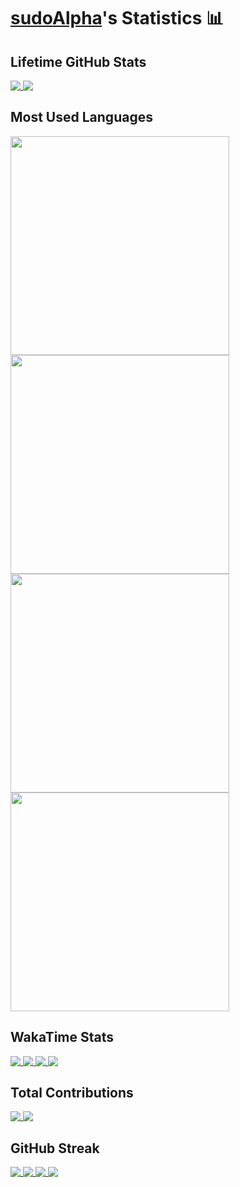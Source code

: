 # [sudoAlpha](https://github.com/sudoAlphaX)'s Statistics 📊

## Lifetime GitHub Stats

<a href="https://github.com/sudoAlphaX#gh-dark-mode-only">
  <img align="top" src="https://github-readme-stats.vercel.app/api?username=sudoAlphaX&show_icons=true&theme=github_dark&hide_border=false&include_all_commits=true&rank_icon=percentile&number_format=long&show=reviews,discussions_started,discussions_answered,prs_merged,prs_merged_percentage" />
</a>

<a href="https://github.com/sudoAlphaX#gh-light-mode-only">
  <img align="top" src="https://github-readme-stats.vercel.app/api?username=sudoAlphaX&show_icons=true&theme=vue&hide_border=false&include_all_commits=true&rank_icon=percentile&number_format=long&show=reviews,discussions_started,discussions_answered,prs_merged,prs_merged_percentage" />
</a>

## Most Used Languages

<a href="https://github.com/sudoAlphaX#gh-dark-mode-only">
  <img height="350" align="top" src="https://github-readme-stats.vercel.app/api/top-langs/?username=sudoalphax&custom_title=Alpha&apos;s%20Most%20Used%20Languages&layout=normal&langs_count=10&theme=github_dark&card_width=300" />
</a>
<a href="https://github.com/sudoAlphaX#gh-dark-mode-only">
  <img height="350" align="top" src="https://github-readme-stats.vercel.app/api/top-langs/?username=sudoalphax&custom_title=Alpha&apos;s%20Most%20Used%20Languages&layout=donut-vertical&langs_count=10&theme=github_dark" />
</a>

<a href="https://github.com/sudoAlphaX#gh-light-mode-only">
  <img height="350" align="top" src="https://github-readme-stats.vercel.app/api/top-langs/?username=sudoalphax&custom_title=Alpha&apos;s%20Most%20Used%20Languages&layout=normal&langs_count=10&theme=vue&card_width=300" />
</a>
<a href="https://github.com/sudoAlphaX#gh-light-mode-only">
  <img height="350" align="top" src="https://github-readme-stats.vercel.app/api/top-langs/?username=sudoalphax&custom_title=Alpha&apos;s%20Most%20Used%20Languages&layout=donut-vertical&langs_count=10&theme=vue" />
</a>

## WakaTime Stats

<a href="https://wakatime.com/@sudoAlphaX#gh-dark-mode-only">
  <img align="top" src="https://github-readme-stats.vercel.app/api/wakatime?username=sudoAlphaX&theme=github_dark&custom_title=Alpha&apos;s%20WakaTime%20Stats&layout=default&langs_count=10" />
</a>
<a href="https://wakatime.com/@sudoAlphaX#gh-dark-mode-only">
  <img align="top" src="https://github-readme-stats.vercel.app/api/wakatime?username=sudoAlphaX&theme=github_dark&custom_title=Alpha&apos;s%20WakaTime%20Stats&layout=compact&display_format=percent&langs_count=10" />
</a>

<a href="https://wakatime.com/@sudoAlphaX#gh-light-mode-only">
  <img align="top" src="https://github-readme-stats.vercel.app/api/wakatime?username=sudoAlphaX&theme=vue&custom_title=Alpha&apos;s%20Wakatime%20Stats&layout=default%display_format=time&langs_count=10" />
</a>
<a href="https://wakatime.com/@sudoAlphaX#gh-light-mode-only">
  <img align="top" src="https://github-readme-stats.vercel.app/api/wakatime?username=sudoAlphaX&theme=vue&custom_title=Alpha&apos;s%20WakaTime%20Stats&layout=compact&display_format=percent&langs_count=10" />
</a>


## Total Contributions

<a href="https://github.com/sudoAlphaX#gh-dark-mode-only">
  <img align="top" src="https://streak-stats.demolab.com?user=sudoAlphaX&theme=github-dark-blue&date_format=j%20M%5B%20Y%5D&card_width=300&hide_current_streak=true&hide_longest_streak=true" />
</a>

<a href="https://github.com/sudoAlphaX#gh-dark-mode-only">
  <img align="top" src="https://streak-stats.demolab.com?user=sudoAlphaX&theme=vue&date_format=j%20M%5B%20Y%5D&card_width=300&hide_current_streak=true&hide_longest_streak=true" />
</a>

## GitHub Streak

<a href="https://github.com/sudoAlphaX#gh-dark-mode-only">
  <img align="top" src="https://streak-stats.demolab.com?user=sudoAlphaX&theme=github-dark-blue&date_format=j%20M%5B%20Y%5D&hide_total_contributions=true&mode=daily&card_width=300" />
</a>
<a href="https://github.com/sudoAlphaX#gh-dark-mode-only">
  <img align="top" src="https://streak-stats.demolab.com?user=sudoAlphaX&theme=github-dark-blue&date_format=j%20M%5B%20Y%5D&hide_total_contributions=true&mode=weekly&card_width=300"/>
</a>

<a href="https://github.com/sudoAlphaX#gh-light-mode-only">
  <img align="top" src="https://streak-stats.demolab.com?user=sudoAlphaX&theme=vue&date_format=j%20M%5B%20Y%5D&hide_total_contributions=true&mode=daily&card_width=300" />
</a>
<a href="https://github.com/sudoAlphaX#gh-light-mode-only">
  <img align="top" src="https://streak-stats.demolab.com?user=sudoAlphaX&theme=vue&date_format=j%20M%5B%20Y%5D&hide_total_contributions=true&mode=weekly&card_width=300"/>
</a>